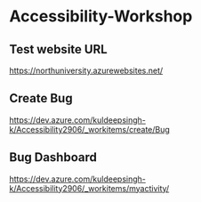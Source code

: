 # Accessibility-Workshop

## Test website URL
https://northuniversity.azurewebsites.net/

## Create Bug
https://dev.azure.com/kuldeepsingh-k/Accessibility2906/_workitems/create/Bug

## Bug Dashboard
https://dev.azure.com/kuldeepsingh-k/Accessibility2906/_workitems/myactivity/
